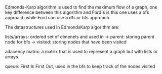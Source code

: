 Edmonds-Karp algorithm is used to find the maximum flow of a graph, one key difference between this algorithm 
and Ford's is this one uses a bfs approach while Ford can use a dfs or bfs approach. 


The datastructures used in EdmondsKarp algorithm are:

lists/arrays: ordered set of elmenets and used in
-> parent: storing parent node for bfs
-> visited: storing nodes that have been visited 

adacency matrix: a matrix that is used to represent a graph but with lists or arrays

queue: First In First Out, used in the bfs to keep track of the nodes visited



